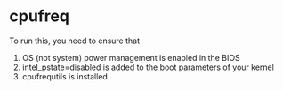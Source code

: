 # cpufreq
To run this, you need to ensure that
1. OS (not system) power management is enabled in the BIOS
2. intel_pstate=disabled is added to the boot parameters of your kernel
3. cpufrequtils is installed
